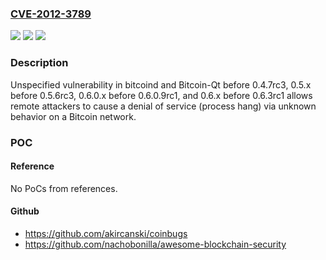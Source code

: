 ### [CVE-2012-3789](https://cve.mitre.org/cgi-bin/cvename.cgi?name=CVE-2012-3789)
![](https://img.shields.io/static/v1?label=Product&message=n%2Fa&color=blue)
![](https://img.shields.io/static/v1?label=Version&message=n%2Fa&color=blue)
![](https://img.shields.io/static/v1?label=Vulnerability&message=n%2Fa&color=brighgreen)

### Description

Unspecified vulnerability in bitcoind and Bitcoin-Qt before 0.4.7rc3, 0.5.x before 0.5.6rc3, 0.6.0.x before 0.6.0.9rc1, and 0.6.x before 0.6.3rc1 allows remote attackers to cause a denial of service (process hang) via unknown behavior on a Bitcoin network.

### POC

#### Reference
No PoCs from references.

#### Github
- https://github.com/akircanski/coinbugs
- https://github.com/nachobonilla/awesome-blockchain-security


